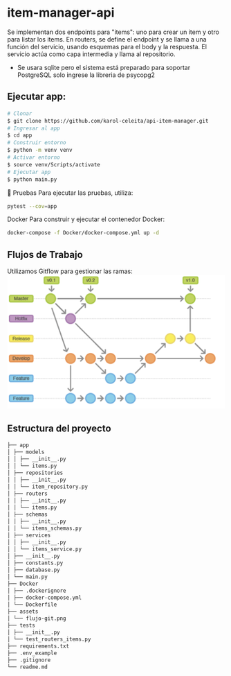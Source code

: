 # item-manager-api
Se implementan dos endpoints para "items": uno para crear un item y otro para listar los items. En routers, se define el endpoint y se llama a una función del servicio, usando esquemas para el body y la respuesta. El servicio actúa como capa intermedia y llama al repositorio.

* Se usara sqlite pero el sistema está preparado para soportar PostgreSQL solo ingrese la libreria de psycopg2

## Ejecutar app:

``` bash
# Clonar
$ git clone https://github.com/karol-celeita/api-item-manager.git
# Ingresar al app
$ cd app
# Construir entorno
$ python -m venv venv
# Activar entorno
$ source venv/Scripts/activate
# Ejecutar app
$ python main.py
```

📝 Pruebas
Para ejecutar las pruebas, utiliza:
``` bash
pytest --cov=app
```
Docker
Para construir y ejecutar el contenedor Docker:
``` bash
docker-compose -f Docker/docker-compose.yml up -d
```

## Flujos de Trabajo 

Utilizamos Gitflow para gestionar las ramas:
![flujo de trabajo](/assets/flujo-git.png)

## Estructura del proyecto

```
├── app
│ ├── models
│ │ ├── __init__.py
│ │ └── items.py
│ ├── repositories
│ │ ├── __init__.py
│ │ └── item_repository.py
│ ├── routers
│ │ ├── __init__.py
│ │ └── items.py
│ ├── schemas
│ │ ├── __init__.py
│ │ └── items_schemas.py
│ ├── services
│ │ ├── __init__.py
│ │ └── items_service.py
│ ├── __init__.py
│ ├── constants.py
│ ├── database.py
│ └── main.py
├── Docker
│ ├── .dockerignore
│ ├── docker-compose.yml
│ └── Dockerfile
├── assets
│ └── flujo-git.png
├── tests
│ ├── __init__.py
│ └── test_routers_items.py
├── requirements.txt
├── .env_example
├── .gitignore
└── readme.md
```